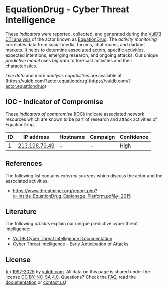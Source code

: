 # EquationDrug - Cyber Threat Intelligence

These _indicators_ were reported, collected, and generated during the [VulDB CTI analysis](https://vuldb.com/?kb.cti) of the actor known as [EquationDrug](https://vuldb.com/?actor.equationdrug). The _activity monitoring_ correlates data from social media, forums, chat rooms, and darknet markets. It helps to determine associated actors, specific activities, expected intentions, emerging research, and ongoing attacks. Our unique _predictive model_ uses _big data_ to forecast activities and their characteristics.

_Live data_ and more _analysis capabilities_ are available at [https://vuldb.com/?actor.equationdrug](https://vuldb.com/?actor.equationdrug)

## IOC - Indicator of Compromise

These _indicators of compromise_ (IOC) indicate associated network resources which are known to be part of research and attack activities of EquationDrug.

ID | IP address | Hostname | Campaign | Confidence
-- | ---------- | -------- | -------- | ----------
1 | [213.198.79.49](https://vuldb.com/?ip.213.198.79.49) | - | - | High

## References

The following list contains _external sources_ which discuss the actor and the associated activities:

* https://www.threatminer.org/report.php?q=Inside_EquationDrug_Espionage_Platform.pdf&y=2015

## Literature

The following _articles_ explain our unique predictive cyber threat intelligence:

* [VulDB Cyber Threat Intelligence Documentation](https://vuldb.com/?kb.cti)
* [Cyber Threat Intelligence - Early Anticipation of Attacks](https://www.scip.ch/en/?labs.20201022)

## License

(c) [1997-2025](https://vuldb.com/?kb.changelog) by [vuldb.com](https://vuldb.com/?kb.about). All data on this page is shared under the license [CC BY-NC-SA 4.0](https://creativecommons.org/licenses/by-nc-sa/4.0/). Questions? Check the [FAQ](https://vuldb.com/?kb.faq), read the [documentation](https://vuldb.com/?kb) or [contact us](https://vuldb.com/?contact)!
